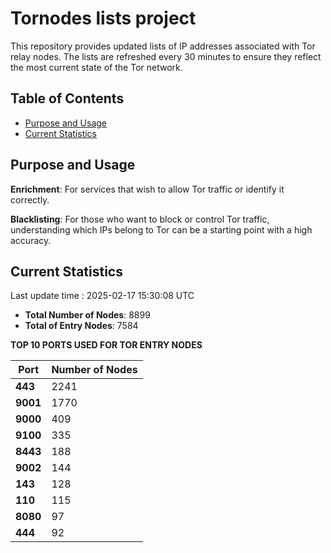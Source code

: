 # Tornodes lists project

This repository provides updated lists of IP addresses associated with Tor relay nodes. The lists are refreshed every 30 minutes to ensure they reflect the most current state of the Tor network.

## Table of Contents

- [Purpose and Usage](#purpose-and-usage)
- [Current Statistics](#current-statistics)


## Purpose and Usage

**Enrichment**: For services that wish to allow Tor traffic or identify it correctly.

**Blacklisting**: For those who want to block or control Tor traffic, understanding which IPs belong to Tor can be a starting point with a high accuracy.

## Current Statistics

Last update time : 2025-02-17 15:30:08 UTC

- **Total Number of Nodes**: 8899
- **Total of Entry Nodes**: 7584

**TOP 10 PORTS USED FOR TOR ENTRY NODES**

| **Port** | **Number of Nodes** |
|------|-----------------|
| **443**   | 2241  |
| **9001**   | 1770  |
| **9000**   | 409  |
| **9100**   | 335  |
| **8443**   | 188  |
| **9002**   | 144  |
| **143**   | 128  |
| **110**   | 115  |
| **8080**   | 97  |
| **444**   | 92  |

